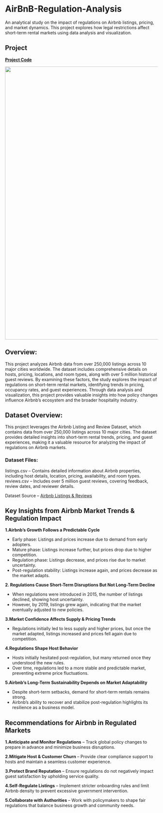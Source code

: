 # AirBnB-Regulation-Analysis

An analytical study on the impact of regulations on Airbnb listings, pricing, and market dynamics. This project explores how legal restrictions affect short-term rental markets using data analysis and visualization.

## Project 

**[Project Code](https://www.kaggle.com/code/fahed7/airbnb-project)**

<img src="https://attorney-counsel.com/wp-content/uploads/2018/11/Airbnb-Paris-1.jpg" width=900>

## Overview:
This project analyzes Airbnb data from over 250,000 listings across 10 major cities worldwide. The dataset includes comprehensive details on hosts, pricing, locations, and room types, along with over 5 million historical guest reviews. By examining these factors, the study explores the impact of regulations on short-term rental markets, identifying trends in pricing, occupancy rates, and guest experiences. Through data analysis and visualization, this project provides valuable insights into how policy changes influence Airbnb’s ecosystem and the broader hospitality industry.

## Dataset Overview:
This project leverages the Airbnb Listing and Review Dataset, which contains data from over 250,000 listings across 10 major cities. The dataset provides detailed insights into short-term rental trends, pricing, and guest experiences, making it a valuable resource for analyzing the impact of regulations on Airbnb markets.

### Dataset Files:
listings.csv – Contains detailed information about Airbnb properties, including host details, location, pricing, availability, and room types.
reviews.csv – Includes over 5 million guest reviews, covering feedback, review dates, and reviewer details.

Dataset Source – [Airbnb Listings & Reviews](https://www.kaggle.com/datasets/mysarahmadbhat/airbnb-listings-reviews/data) 

## Key Insights from Airbnb Market Trends & Regulation Impact
**1.Airbnb’s Growth Follows a Predictable Cycle**
- Early phase: Listings and prices increase due to demand from early adopters.
- Mature phase: Listings increase further, but prices drop due to higher competition.
- Regulation phase: Listings decrease, and prices rise due to market uncertainty.
- Post-regulation stability: Listings increase again, and prices decrease as the market adapts.

**2. Regulations Cause Short-Term Disruptions But Not Long-Term Decline**
- When regulations were introduced in 2015, the number of listings declined, showing host uncertainty.
- However, by 2019, listings grew again, indicating that the market eventually adjusted to new policies.

**3.Market Confidence Affects Supply & Pricing Trends**
- Regulations initially led to less supply and higher prices, but once the market adapted, listings increased and prices fell again due to competition.

**4.Regulations Shape Host Behavior**
- Hosts initially hesitated post-regulation, but many returned once they understood the new rules.
- Over time, regulations led to a more stable and predictable market, preventing extreme price fluctuations.

**5.Airbnb’s Long-Term Sustainability Depends on Market Adaptability**
- Despite short-term setbacks, demand for short-term rentals remains strong.
- Airbnb’s ability to recover and stabilize post-regulation highlights its resilience as a business model.

## Recommendations for Airbnb in Regulated Markets
**1.Anticipate and Monitor Regulations** – Track global policy changes to prepare in advance and minimize business disruptions.

**2.Mitigate Host & Customer Churn** – Provide clear compliance support to hosts and maintain a seamless customer experience.

**3.Protect Brand Reputation** – Ensure regulations do not negatively impact guest satisfaction by upholding service quality.

**4.Self-Regulate Listings** – Implement stricter onboarding rules and limit Airbnb density to prevent excessive government intervention.

**5.Collaborate with Authorities** – Work with policymakers to shape fair regulations that balance business growth and community needs.
